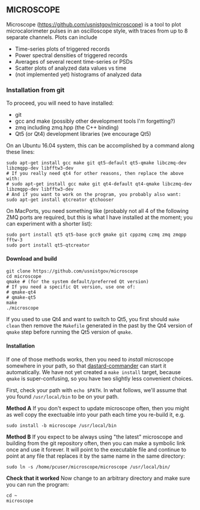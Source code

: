 ## MICROSCOPE

Microscope (https://github.com/usnistgov/microscope) is a tool to plot microcalorimeter
pulses in an oscilloscope style, with traces from up to 8 separate channels. Plots
can include 

* Time-series plots of triggered records
* Power spectral densities of triggered records
* Averages of several recent time-series or PSDs
* Scatter plots of analyzed data values vs time
* (not implemented yet) histograms of analyzed data

### Installation from git

To proceed, you will need to have installed:
* git
* gcc and make (possibly other development tools I'm forgetting?)
* zmq including zmq.hpp (the C++ binding)
* Qt5 (or Qt4) development libraries (we encourage Qt5)

On an Ubuntu 16.04 system, this can be accomplished by a command along these lines:

```
sudo apt-get install gcc make git qt5-default qt5-qmake libczmq-dev libzmqpp-dev libfftw3-dev
# If you really need qt4 for other reasons, then replace the above with:
# sudo apt-get install gcc make git qt4-default qt4-qmake libczmq-dev libzmqpp-dev libfftw3-dev
# And if you want to work on the program, you probably also want:
sudo apt-get install qtcreator qtchooser
```

On MacPorts, you need something like (probably not all 4 of the following ZMQ ports are
required, but this is what I have installed at the moment; you can experiment with a
shorter list):
```
sudo port install qt5 qt5-base gcc9 gmake git cppzmq czmq zmq zmqpp fftw-3
sudo port install qt5-qtcreator
```

#### Download and build

```text
git clone https://github.com/usnistgov/microscope
cd microscope
qmake # (for the system default/preferred Qt version)
# If you need a specific Qt version, use one of:
# qmake-qt4
# qmake-qt5
make
./microscope
```

If you used to use Qt4 and want to switch to Qt5, you first should `make clean` then remove the `Makefile`
generated in the past by the Qt4 version of `qmake` step before running the Qt5 version of `qmake`.

#### Installation

If one of those methods works, then you need to _install_ microscope somewhere in your 
path, so that [dastard-commander](https://github.com/usnistgov/dastard-commander)
can start it automatically. We have not yet created a `make install` target, because
`qmake` is super-confusing, so you have two slightly less convenient choices.

First, check your path with `echo $PATH`.
In what follows, we'll assume that you found `/usr/local/bin` to be on your path.

**Method A** If you don't expect to update microscope often, then you might as well copy
the exectuable into your path each time you re-build it, e.g.

```
sudo install -b microscope /usr/local/bin
```

**Method B** If you expect to be always using "the latest" microscope and building
from the git repository often, then you can make a symbolic link once and use it
forever. It will point to the executable file and continue to point at any file
that replaces it by the same name in the same directory:

```
sudo ln -s /home/pcuser/microscope/microscope /usr/local/bin/
```

**Check that it worked** Now change to an arbitrary directory and make sure you can 
run the program:

```
cd ~
microscope
```
